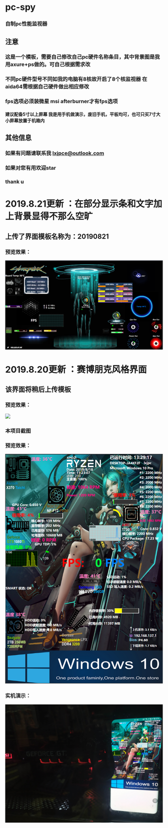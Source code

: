 # pc-spy
### 自制pc性能监视器
## 注意
### 这是一个模板，需要自己修改自己pc硬件名称条目，其中背景图是我用axure+ps做的。可自己根据需求改
### 不同pc硬件型号不同如我的电脑有8核故开启了8个核监视器 在aida64需根据自己硬件做出相应修改
### fps选项必须装微星 msi afterburner才有fps选项
#### 建议配备5寸以上屏幕 我是用手机做演示，废旧手机，平板均可，也可只买7寸大小屏幕放置于机箱内
## 其他信息
### 如果有问题请联系我 lxjpce@outlook.com
### 如果对您有用欢迎star 
### thank u

# 2019.8.21更新 ：在部分显示条和文字加上背景显得不那么空旷
## 上传了界面模板名称为：20190821
### 预览效果：
<img src="https://github.com/Alexander-L-X/pc-spy/blob/master/20190821.png">

# 2019.8.20更新 ：赛博朋克风格界面
## 该界面将稍后上传模板
### 预览效果：
<img src="https://github.com/Alexander-L-X/pc-spy/blob/master/NEW.gif">

### 本项目截图<br/>
### 预览效果：
<img src="https://github.com/Alexander-L-X/pc-spy/blob/master/view.png">

### 实机演示：
<img src="https://github.com/Alexander-L-X/pc-spy/blob/master/test.jpg">

